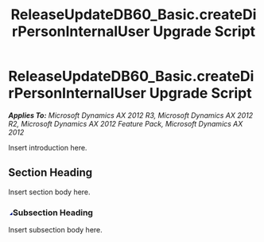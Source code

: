 ﻿---
title: ReleaseUpdateDB60_Basic.createDirPersonInternalUser Upgrade Script
TOCTitle: ReleaseUpdateDB60_Basic.createDirPersonInternalUser Upgrade Script
ms:assetid: eccb210c-af14-900c-3954-29090f41cdb0
ms:mtpsurl: https://msdn.microsoft.com/en-us/library/JJ719948(v=AX.60)
ms:contentKeyID: 49712020
ms.date: 05/18/2015
mtps_version: v=AX.60
---

# ReleaseUpdateDB60\_Basic.createDirPersonInternalUser Upgrade Script 


_**Applies To:** Microsoft Dynamics AX 2012 R3, Microsoft Dynamics AX 2012 R2, Microsoft Dynamics AX 2012 Feature Pack, Microsoft Dynamics AX 2012_

Insert introduction here.

## Section Heading

Insert section body here.

### ![JJ719948.collapse\_all(en-us,AX.60).gif](images/Gg863931.collapse_all(en-us,AX.60).gif "JJ719948.collapse_all(en-us,AX.60).gif")Subsection Heading

Insert subsection body here.

  


